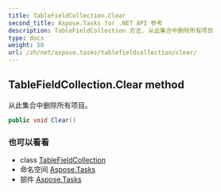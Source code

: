 ```yaml
---
title: TableFieldCollection.Clear
second_title: Aspose.Tasks for .NET API 参考
description: TableFieldCollection 方法. 从此集合中删除所有项目
type: docs
weight: 50
url: /zh/net/aspose.tasks/tablefieldcollection/clear/
---
```

## TableFieldCollection.Clear method

从此集合中删除所有项目。

```csharp
public void Clear()
```

### 也可以看看

* class [TableFieldCollection](../)
* 命名空间 [Aspose.Tasks](../../tablefieldcollection/)
* 部件 [Aspose.Tasks](../../../)


